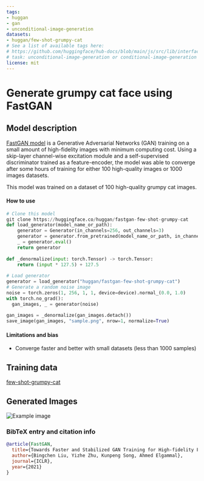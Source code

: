 ```yaml
---
tags:
- huggan
- gan
- unconditional-image-generation
datasets:
- huggan/few-shot-grumpy-cat
# See a list of available tags here:
# https://github.com/huggingface/hub-docs/blob/main/js/src/lib/interfaces/Types.ts#L12
# task: unconditional-image-generation or conditional-image-generation or image-to-image
license: mit
---
```


# Generate grumpy cat face using FastGAN

## Model description

[FastGAN model](https://arxiv.org/abs/2101.04775) is a Generative Adversarial Networks (GAN) training on a small amount of high-fidelity images with minimum computing cost. Using a skip-layer channel-wise excitation module and a self-supervised discriminator trained as a feature-encoder, the model was able to converge after some hours of training for either 100 high-quality images or 1000 images datasets.

This model was trained on a dataset of 100 high-quality grumpy cat images.

#### How to use

```python
# Clone this model 
git clone https://huggingface.co/huggan/fastgan-few-shot-grumpy-cat
def load_generator(model_name_or_path):
    generator = Generator(in_channels=256, out_channels=3)
    generator = generator.from_pretrained(model_name_or_path, in_channels=256, out_channels=3)
    _ = generator.eval()
    return generator
    
def _denormalize(input: torch.Tensor) -> torch.Tensor:
    return (input * 127.5) + 127.5
    
# Load generator
generator = load_generator("huggan/fastgan-few-shot-grumpy-cat")
# Generate a random noise image
noise = torch.zeros(1, 256, 1, 1, device=device).normal_(0.0, 1.0)
with torch.no_grad():
  gan_images, _ = generator(noise)
  
gan_images = _denormalize(gan_images.detach())
save_image(gan_images, "sample.png", nrow=1, normalize=True)
```

#### Limitations and bias

* Converge faster and better with small datasets (less than 1000 samples)

## Training data

[few-shot-grumpy-cat](https://huggingface.co/datasets/huggan/few-shot-grumpy-cat)

## Generated Images

![Example image](example.png)

### BibTeX entry and citation info

```bibtex
@article{FastGAN,
  title={Towards Faster and Stabilized GAN Training for High-fidelity Few-shot Image Synthesis},
  author={Bingchen Liu, Yizhe Zhu, Kunpeng Song, Ahmed Elgammal},
  journal={ICLR},
  year={2021}
}
```